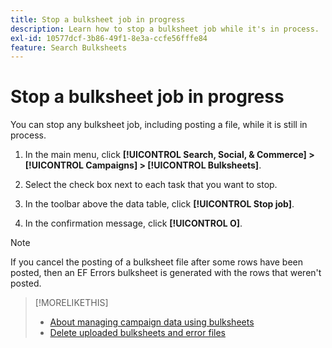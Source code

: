 ```yaml
---
title: Stop a bulksheet job in progress
description: Learn how to stop a bulksheet job while it's in process.
exl-id: 10577dcf-3b86-49f1-8e3a-ccfe56fffe84
feature: Search Bulksheets
---
```

# Stop a bulksheet job in progress

You can stop any bulksheet job, including posting a file, while it is still in process.

1. In the main menu, click **[!UICONTROL Search, Social, & Commerce] > [!UICONTROL Campaigns] > [!UICONTROL Bulksheets]**.

1. Select the check box next to each task that you want to stop.

1. In the toolbar above the data table, click **[!UICONTROL Stop job]**.

1. In the confirmation message, click **[!UICONTROL O]**.

>[!NOTE]
>
>If you cancel the posting of a bulksheet file after some rows have been posted, then an EF Errors bulksheet is generated with the rows that weren't posted.

>[!MORELIKETHIS]
>
>* [About managing campaign data using bulksheets](bulksheet-about.md)
>* [Delete uploaded bulksheets and error files](bulksheet-delete.md)
